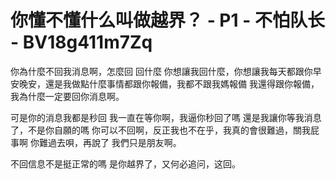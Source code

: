 # 你懂不懂什么叫做越界？ - P1 - 不怕队长 - BV18g411m7Zq

你為什麼不回我消息啊，怎麼回 回什麼 你想讓我回什麼，你想讓我每天都跟你早安晚安，還是我做點什麼事情都跟你報備，我都不跟我媽報備 我還得跟你報備，我為什麼一定要回你消息啊。

可是你的消息我都是秒回 我一直在等你啊，我逼你秒回了嗎 還是我讓你等我消息了，不是你自願的嗎 你可以不回啊，反正我也不在乎，我真的會很難過，關我屁事啊 你難過去唄，再說了 我們只是朋友啊。

不回信息不是挺正常的嗎 是你越界了，又何必追问，这回。